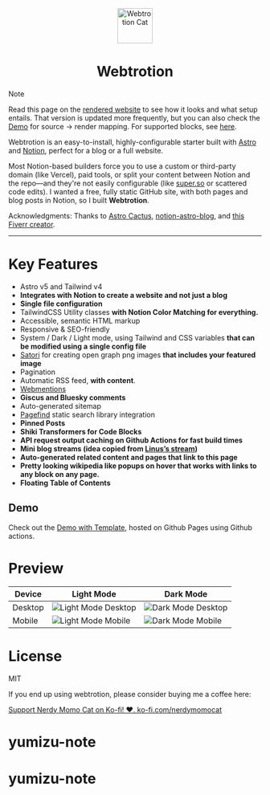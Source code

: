 <div align="center">
  <img alt="Webtrotion Cat" src="https://github.com/nerdymomocat-templates/webtrotion-astro-notion-cms-website-blog/assets/125716950/b8206c1e-7c27-46d5-b192-850699117c8b" width="70" />
</div>
<h1 align="center">
  Webtrotion
</h1>

> [!NOTE]
> Read this page on the [rendered website](https://nerdymomocat.github.io/posts/introducing-webtrotion/) to see how it looks and what setup entails. That version is updated more frequently, but you can also check the [Demo](#demo) for source → render mapping. For supported blocks, see [here](https://nerdymomocat.github.io/posts/supported-blocks-in-webtrotion/).

Webtrotion is an easy-to-install, highly-configurable starter built with [Astro](https://astro.build/) and [Notion](notion://www.notion.so/), perfect for a blog or a full website.

Most Notion-based builders force you to use a custom or third-party domain (like Vercel), paid tools, or split your content between Notion and the repo—and they're not easily configurable (like [super.so](http://super.so) or scattered code edits). I wanted a free, fully static GitHub site, with both pages and blog posts in Notion, so I built **Webtrotion**.

Acknowledgments: Thanks to [Astro Cactus](https://github.com/chrismwilliams/astro-theme-cactus), [notion-astro-blog](https://github.com/otoyo/astro-notion-blog), and [this Fiverr creator](https://www.fiverr.com/franklinshera?source=inbox).

---

# Key Features

- Astro v5 and Tailwind v4
- **Integrates with Notion to create a website and not just a blog**
- **Single file configuration**
- TailwindCSS Utility classes **with Notion Color Matching for everything.**
- Accessible, semantic HTML markup
- Responsive & SEO-friendly
- System / Dark / Light mode, using Tailwind and CSS variables **that can be modified using a single config file**
- [Satori](https://github.com/vercel/satori) for creating open graph png images **that includes your featured image**
- Pagination
- Automatic RSS feed, **with content**.
- [Webmentions](https://webmention.io/)
- **Giscus and Bluesky comments**
- Auto-generated sitemap
- [Pagefind](https://pagefind.app/) static search library integration
- **Pinned Posts**
- **Shiki Transformers for Code Blocks**
- **API request output caching on Github Actions for fast build times**
- **Mini blog streams (idea copied from [Linus’s stream](https://stream.thesephist.com/))**
- **Auto-generated related content and pages that link to this page**
- **Pretty looking wikipedia like popups on hover that works with links to any block on any page.**
- **Floating Table of Contents**

## Demo

Check out the [Demo with Template](https://nerdymomocat-templates.github.io/webtrotion-astro-notion-cms-website-blog/), hosted on Github Pages using Github actions.

# Preview

|Device        | Light Mode                             | Dark Mode                             |
|--------------| -------------------------------------- | ------------------------------------- |
|Desktop       | ![Light Mode Desktop](https://github.com/user-attachments/assets/7c7b2633-b656-4cd6-977f-c57f799350c8)|![Dark Mode Desktop](https://github.com/user-attachments/assets/9dbdba46-4f87-4496-8e86-053e3a0171a0)|
|Mobile       |![Light Mode Mobile](https://github.com/user-attachments/assets/b6324270-eb43-48f2-a407-65db92d98d4e)|![Dark Mode Mobile](https://github.com/user-attachments/assets/4bb660f4-27c0-46f0-875e-6c43889ed94f)|


# License

MIT

If you end up using webtrotion, please consider buying me a coffee here:

[Support Nerdy Momo Cat on Ko-fi! ❤️. ko-fi.com/nerdymomocat](https://ko-fi.com/nerdymomocat)
# yumizu-note
# yumizu-note
